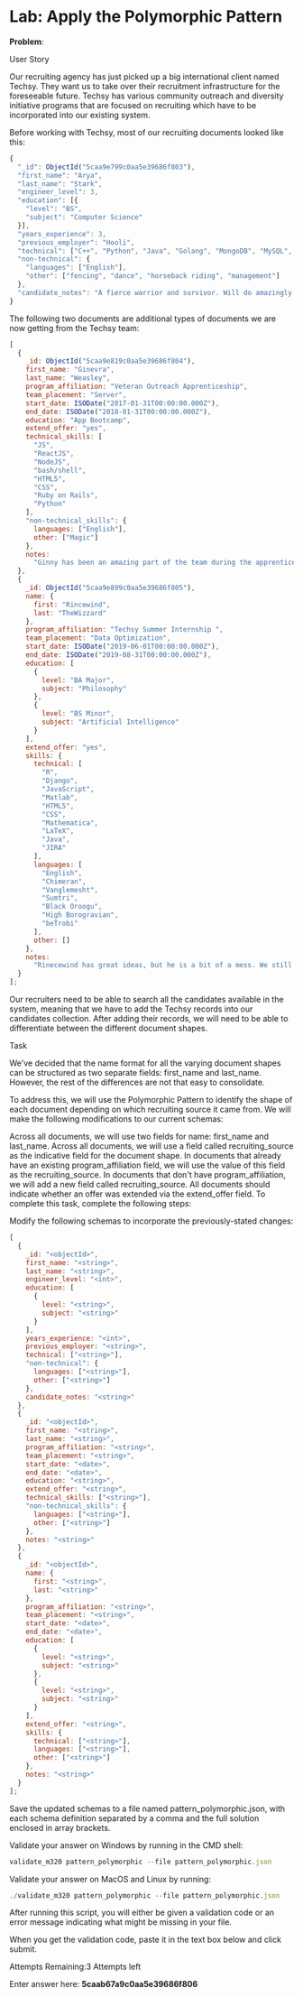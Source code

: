 # Lab: Apply the Polymorphic Pattern

**Problem**:

User Story

Our recruiting agency has just picked up a big international client named Techsy. They want us to take over their recruitment infrastructure for the foreseeable future. Techsy has various community outreach and diversity initiative programs that are focused on recruiting which have to be incorporated into our existing system.

Before working with Techsy, most of our recruiting documents looked like this:

```javascript
{
  "_id": ObjectId("5caa9e799c0aa5e39686f803"),
  "first_name": "Arya",
  "last_name": "Stark",
  "engineer_level": 3,
  "education": [{
    "level": "BS",
    "subject": "Computer Science"
  }],
  "years_experience": 3,
  "previous_employer": "Hooli",
  "technical": ["C++", "Python", "Java", "Golang", "MongoDB", "MySQL", "Bash/Shell"],
  "non-technical": {
    "languages": ["English"],
    "other": ["fencing", "dance", "horseback riding", "management"]
  },
  "candidate_notes": "A fierce warrior and survivor. Will do amazingly on any team."
}
```

The following two documents are additional types of documents we are now getting from the Techsy team:

```javascript
[
  {
    _id: ObjectId("5caa9e819c0aa5e39686f804"),
    first_name: "Ginevra",
    last_name: "Weasley",
    program_affiliation: "Veteran Outreach Apprenticeship",
    team_placement: "Server",
    start_date: ISODate("2017-01-31T00:00:00.000Z"),
    end_date: ISODate("2018-01-31T00:00:00.000Z"),
    education: "App Bootcamp",
    extend_offer: "yes",
    technical_skills: [
      "JS",
      "ReactJS",
      "NodeJS",
      "bash/shell",
      "HTML5",
      "CSS",
      "Ruby on Rails",
      "Python"
    ],
    "non-technical_skills": {
      languages: ["English"],
      other: ["Magic"]
    },
    notes:
      "Ginny has been an amazing part of the team during the apprenticeship and we would love to extend her an offer to join us more permanently."
  },
  {
    _id: ObjectId("5caa9e899c0aa5e39686f805"),
    name: {
      first: "Rincewind",
      last: "TheWizzard"
    },
    program_affiliation: "Techsy Summer Internship ",
    team_placement: "Data Optimization",
    start_date: ISODate("2019-06-01T00:00:00.000Z"),
    end_date: ISODate("2019-08-31T00:00:00.000Z"),
    education: [
      {
        level: "BA Major",
        subject: "Philosophy"
      },
      {
        level: "BS Minor",
        subject: "Artificial Intelligence"
      }
    ],
    extend_offer: "yes",
    skills: {
      technical: [
        "R",
        "Django",
        "JavaScript",
        "Matlab",
        "HTML5",
        "CSS",
        "Mathematica",
        "LaTeX",
        "Java",
        "JIRA"
      ],
      languages: [
        "English",
        "Chimeran",
        "Vanglemesht",
        "Sumtri",
        "Black Oroogu",
        "High Borogravian",
        "beTrobi"
      ],
      other: []
    },
    notes:
      "Rinecewind has great ideas, but he is a bit of a mess. We still like him a lot and would love to keep him on board."
  }
];
```

Our recruiters need to be able to search all the candidates available in the system, meaning that we have to add the Techsy records into our candidates collection. After adding their records, we will need to be able to differentiate between the different document shapes.

Task

We've decided that the name format for all the varying document shapes can be structured as two separate fields: first_name and last_name. However, the rest of the differences are not that easy to consolidate.

To address this, we will use the Polymorphic Pattern to identify the shape of each document depending on which recruiting source it came from. We will make the following modifications to our current schemas:

Across all documents, we will use two fields for name: first_name and last_name.
Across all documents, we will use a field called recruiting_source as the indicative field for the document shape.
In documents that already have an existing program_affiliation field, we will use the value of this field as the recruiting_source.
In documents that don't have program_affiliation, we will add a new field called recruiting_source.
All documents should indicate whether an offer was extended via the extend_offer field.
To complete this task, complete the following steps:

Modify the following schemas to incorporate the previously-stated changes:

```javascript
[
  {
    _id: "<objectId>",
    first_name: "<string>",
    last_name: "<string>",
    engineer_level: "<int>",
    education: [
      {
        level: "<string>",
        subject: "<string>"
      }
    ],
    years_experience: "<int>",
    previous_employer: "<string>",
    technical: ["<string>"],
    "non-technical": {
      languages: ["<string>"],
      other: ["<string>"]
    },
    candidate_notes: "<string>"
  },
  {
    _id: "<objectId>",
    first_name: "<string>",
    last_name: "<string>",
    program_affiliation: "<string>",
    team_placement: "<string>",
    start_date: "<date>",
    end_date: "<date>",
    education: "<string>",
    extend_offer: "<string>",
    technical_skills: ["<string>"],
    "non-technical_skills": {
      languages: ["<string>"],
      other: ["<string>"]
    },
    notes: "<string>"
  },
  {
    _id: "<objectId>",
    name: {
      first: "<string>",
      last: "<string>"
    },
    program_affiliation: "<string>",
    team_placement: "<string>",
    start_date: "<date>",
    end_date: "<date>",
    education: [
      {
        level: "<string>",
        subject: "<string>"
      },
      {
        level: "<string>",
        subject: "<string>"
      }
    ],
    extend_offer: "<string>",
    skills: {
      technical: ["<string>"],
      languages: ["<string>"],
      other: ["<string>"]
    },
    notes: "<string>"
  }
];
```

Save the updated schemas to a file named pattern_polymorphic.json, with each schema definition separated by a comma and the full solution enclosed in array brackets.

Validate your answer on Windows by running in the CMD shell:

```javascript
validate_m320 pattern_polymorphic --file pattern_polymorphic.json
```

Validate your answer on MacOS and Linux by running:

```javascript
./validate_m320 pattern_polymorphic --file pattern_polymorphic.json
```

After running this script, you will either be given a validation code or an error message indicating what might be missing in your file.

When you get the validation code, paste it in the text box below and click submit.

Attempts Remaining:3 Attempts left

Enter answer here:
**5caab67a9c0aa5e39686f806**
